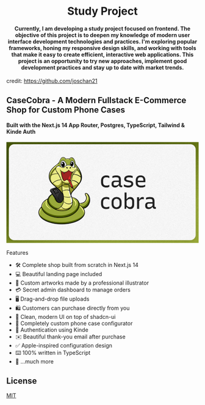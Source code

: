 <div align="center">

# Study Project 

#### Currently, I am developing a study project focused on frontend. The objective of this project is to deepen my knowledge of modern user interface development technologies and practices. I'm exploring popular frameworks, honing my responsive design skills, and working with tools that make it easy to create efficient, interactive web applications. This project is an opportunity to try new approaches, implement good development practices and stay up to date with market trends.
</div>

credit: https://github.com/joschan21


## CaseCobra - A Modern Fullstack E-Commerce Shop for Custom Phone Cases

#### Built with the Next.js 14 App Router, Postgres, TypeScript, Tailwind & Kinde Auth

![project Image](https://github.com/Alberto-S-P/caseCobraShop/blob/main/public/thumbnail.png)

Features
- 🛠️ Complete shop built from scratch in Next.js 14
- 💻 Beautiful landing page included
- 🎨 Custom artworks made by a professional illustrator
- 💳 Secret admin dashboard to manage orders
- 🖥️ Drag-and-drop file uploads
- 🛍️ Customers can purchase directly from you
- 🌟 Clean, modern UI on top of shadcn-ui
- 🛒 Completely custom phone case configurator
- 🔑 Authentication using Kinde
- ✉️ Beautiful thank-you email after purchase
- ✅ Apple-inspired configuration design
- ⌨️ 100% written in TypeScript
- 🎁 ...much more

## License

[MIT](https://choosealicense.com/licenses/mit/)